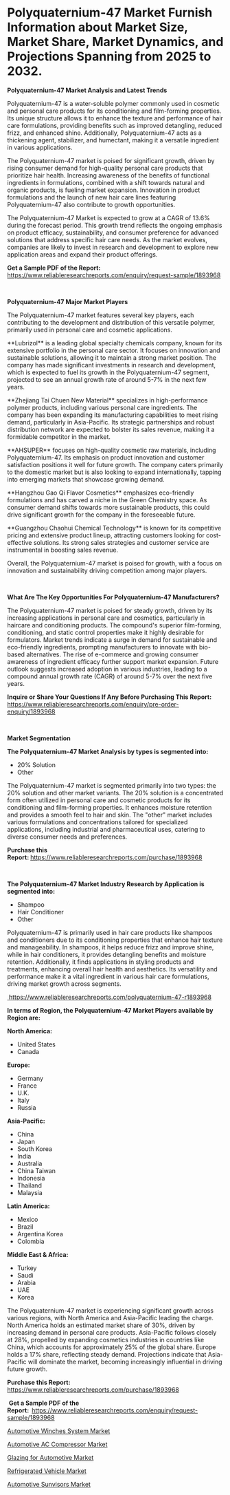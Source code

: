 <p><h1>Polyquaternium-47 Market Furnish Information about Market Size, Market Share, Market Dynamics, and Projections Spanning from 2025 to 2032.</h1></p><p><strong>Polyquaternium-47 Market Analysis and Latest Trends</strong></p>
<p><p>Polyquaternium-47 is a water-soluble polymer commonly used in cosmetic and personal care products for its conditioning and film-forming properties. Its unique structure allows it to enhance the texture and performance of hair care formulations, providing benefits such as improved detangling, reduced frizz, and enhanced shine. Additionally, Polyquaternium-47 acts as a thickening agent, stabilizer, and humectant, making it a versatile ingredient in various applications.</p><p>The Polyquaternium-47 market is poised for significant growth, driven by rising consumer demand for high-quality personal care products that prioritize hair health. Increasing awareness of the benefits of functional ingredients in formulations, combined with a shift towards natural and organic products, is fueling market expansion. Innovation in product formulations and the launch of new hair care lines featuring Polyquaternium-47 also contribute to growth opportunities.</p><p>The Polyquaternium-47 Market is expected to grow at a CAGR of 13.6% during the forecast period. This growth trend reflects the ongoing emphasis on product efficacy, sustainability, and consumer preference for advanced solutions that address specific hair care needs. As the market evolves, companies are likely to invest in research and development to explore new application areas and expand their product offerings.</p></p>
<p><strong>Get a Sample PDF of the Report:&nbsp;</strong> <a href="https://www.reliableresearchreports.com/enquiry/request-sample/1893968?utm_campaign=2104&utm_medium=2&utm_source=Github&utm_content=ia&utm_term=04022025&utm_id=polyquaternium-47">https://www.reliableresearchreports.com/enquiry/request-sample/1893968</a></p>
<p>&nbsp;</p>
<p><strong>Polyquaternium-47 Major Market Players</strong></p>
<p><p>The Polyquaternium-47 market features several key players, each contributing to the development and distribution of this versatile polymer, primarily used in personal care and cosmetic applications. </p><p>**Lubrizol** is a leading global specialty chemicals company, known for its extensive portfolio in the personal care sector. It focuses on innovation and sustainable solutions, allowing it to maintain a strong market position. The company has made significant investments in research and development, which is expected to fuel its growth in the Polyquaternium-47 segment, projected to see an annual growth rate of around 5-7% in the next few years.</p><p>**Zhejiang Tai Chuen New Material** specializes in high-performance polymer products, including various personal care ingredients. The company has been expanding its manufacturing capabilities to meet rising demand, particularly in Asia-Pacific. Its strategic partnerships and robust distribution network are expected to bolster its sales revenue, making it a formidable competitor in the market.</p><p>**AHSUPER** focuses on high-quality cosmetic raw materials, including Polyquaternium-47. Its emphasis on product innovation and customer satisfaction positions it well for future growth. The company caters primarily to the domestic market but is also looking to expand internationally, tapping into emerging markets that showcase growing demand.</p><p>**Hangzhou Gao Qi Flavor Cosmetics** emphasizes eco-friendly formulations and has carved a niche in the Green Chemistry space. As consumer demand shifts towards more sustainable products, this could drive significant growth for the company in the foreseeable future.</p><p>**Guangzhou Chaohui Chemical Technology** is known for its competitive pricing and extensive product lineup, attracting customers looking for cost-effective solutions. Its strong sales strategies and customer service are instrumental in boosting sales revenue.</p><p>Overall, the Polyquaternium-47 market is poised for growth, with a focus on innovation and sustainability driving competition among major players.</p></p>
<p>&nbsp;</p>
<p><strong>What Are The Key Opportunities For Polyquaternium-47 Manufacturers?</strong></p>
<p><p>The Polyquaternium-47 market is poised for steady growth, driven by its increasing applications in personal care and cosmetics, particularly in haircare and conditioning products. The compound's superior film-forming, conditioning, and static control properties make it highly desirable for formulators. Market trends indicate a surge in demand for sustainable and eco-friendly ingredients, prompting manufacturers to innovate with bio-based alternatives. The rise of e-commerce and growing consumer awareness of ingredient efficacy further support market expansion. Future outlook suggests increased adoption in various industries, leading to a compound annual growth rate (CAGR) of around 5-7% over the next five years.</p></p>
<p><strong>Inquire or Share Your Questions If Any Before Purchasing This Report:</strong> <a href="https://www.reliableresearchreports.com/enquiry/pre-order-enquiry/1893968?utm_campaign=2104&utm_medium=2&utm_source=Github&utm_content=ia&utm_term=04022025&utm_id=polyquaternium-47">https://www.reliableresearchreports.com/enquiry/pre-order-enquiry/1893968</a></p>
<p>&nbsp;</p>
<p><strong>Market Segmentation</strong></p>
<p><strong>The Polyquaternium-47 Market Analysis by types is segmented into:</strong></p>
<p><ul><li>20% Solution</li><li>Other</li></ul></p>
<p><p>The Polyquaternium-47 market is segmented primarily into two types: the 20% solution and other market variants. The 20% solution is a concentrated form often utilized in personal care and cosmetic products for its conditioning and film-forming properties. It enhances moisture retention and provides a smooth feel to hair and skin. The "other" market includes various formulations and concentrations tailored for specialized applications, including industrial and pharmaceutical uses, catering to diverse consumer needs and preferences.</p></p>
<p><strong>Purchase this Report:&nbsp;</strong><a href="https://www.reliableresearchreports.com/purchase/1893968?utm_campaign=2104&utm_medium=2&utm_source=Github&utm_content=ia&utm_term=04022025&utm_id=polyquaternium-47">https://www.reliableresearchreports.com/purchase/1893968</a></p>
<p>&nbsp;</p>
<p><strong>The Polyquaternium-47 Market Industry Research by Application is segmented into:</strong></p>
<p><ul><li>Shampoo</li><li>Hair Conditioner</li><li>Other</li></ul></p>
<p><p>Polyquaternium-47 is primarily used in hair care products like shampoos and conditioners due to its conditioning properties that enhance hair texture and manageability. In shampoos, it helps reduce frizz and improve shine, while in hair conditioners, it provides detangling benefits and moisture retention. Additionally, it finds applications in styling products and treatments, enhancing overall hair health and aesthetics. Its versatility and performance make it a vital ingredient in various hair care formulations, driving market growth across segments.</p></p>
<p><a href="https://www.reliableresearchreports.com/polyquaternium-47-r1893968?utm_campaign=2104&utm_medium=2&utm_source=Github&utm_content=ia&utm_term=04022025&utm_id=polyquaternium-47">&nbsp;https://www.reliableresearchreports.com/polyquaternium-47-r1893968</a></p>
<p><strong>In terms of Region, the Polyquaternium-47 Market Players available by Region are:</strong></p>
<p>
    <p> <strong> North America: </strong>
        <ul>
            <li>United States</li>
            <li>Canada</li>
        </ul>
        </p> 
    <p> <strong> Europe: </strong>
        <ul>
            <li>Germany</li>
            <li>France</li>
            <li>U.K.</li>
            <li>Italy</li>
            <li>Russia</li>
        </ul>
        </p> 
    <p> <strong> Asia-Pacific: </strong>
        <ul>
            <li>China</li>
            <li>Japan</li>
            <li>South Korea</li>
            <li>India</li>
            <li>Australia</li>
            <li>China Taiwan</li>
            <li>Indonesia</li>
            <li>Thailand</li>
            <li>Malaysia</li>
        </ul>
        </p> 
    <p> <strong> Latin America: </strong>
        <ul>
            <li>Mexico</li>
            <li>Brazil</li>
            <li>Argentina Korea</li>
            <li>Colombia</li>
        </ul>
        </p> 
    <p> <strong> Middle East & Africa: </strong>
        <ul>
            <li>Turkey</li>
            <li>Saudi</li>
            <li>Arabia</li>
            <li>UAE</li>
            <li>Korea</li>
        </ul>
    </p>
    </p>
<p><p>The Polyquaternium-47 market is experiencing significant growth across various regions, with North America and Asia-Pacific leading the charge. North America holds an estimated market share of 30%, driven by increasing demand in personal care products. Asia-Pacific follows closely at 28%, propelled by expanding cosmetics industries in countries like China, which accounts for approximately 25% of the global share. Europe holds a 17% share, reflecting steady demand. Projections indicate that Asia-Pacific will dominate the market, becoming increasingly influential in driving future growth.</p></p>
<p><strong>Purchase this Report: </strong><a href="https://www.reliableresearchreports.com/purchase/1893968?utm_campaign=2104&utm_medium=2&utm_source=Github&utm_content=ia&utm_term=04022025&utm_id=polyquaternium-47">https://www.reliableresearchreports.com/purchase/1893968</a></p>
<p>&nbsp;<strong>Get a Sample PDF of the Report:&nbsp;&nbsp;</strong><a href="https://www.reliableresearchreports.com/enquiry/request-sample/1893968?utm_campaign=2104&utm_medium=2&utm_source=Github&utm_content=ia&utm_term=04022025&utm_id=polyquaternium-47">https://www.reliableresearchreports.com/enquiry/request-sample/1893968</a></p>
<p><strong></strong></p>
<p><p><a href="https://www.linkedin.com/pulse/automotive-winches-system-market-trend-expected-grow-rapidly-qasxc?utm_campaign=2104&utm_medium=2&utm_source=Github&utm_content=ia&utm_term=04022025&utm_id=polyquaternium-47">Automotive Winches System Market</a></p><p><a href="https://www.linkedin.com/pulse/automotive-ac-compressor-market-trends-detailed-study-its-3pt6e?utm_campaign=2104&utm_medium=2&utm_source=Github&utm_content=ia&utm_term=04022025&utm_id=polyquaternium-47">Automotive AC Compressor Market</a></p><p><a href="https://www.linkedin.com/pulse/charting-future-comprehensive-analysis-global-glazing-automotive-lmjye?utm_campaign=2104&utm_medium=2&utm_source=Github&utm_content=ia&utm_term=04022025&utm_id=polyquaternium-47">Glazing for Automotive Market</a></p><p><a href="https://www.linkedin.com/pulse/refrigerated-vehicle-market-expansion-from-2025-2032-jjv5e?utm_campaign=2104&utm_medium=2&utm_source=Github&utm_content=ia&utm_term=04022025&utm_id=polyquaternium-47">Refrigerated Vehicle Market</a></p><p><a href="https://www.linkedin.com/pulse/automotive-sunvisors-market-research-report-exploring-size-pnmcc?utm_campaign=2104&utm_medium=2&utm_source=Github&utm_content=ia&utm_term=04022025&utm_id=polyquaternium-47">Automotive Sunvisors Market</a></p></p>